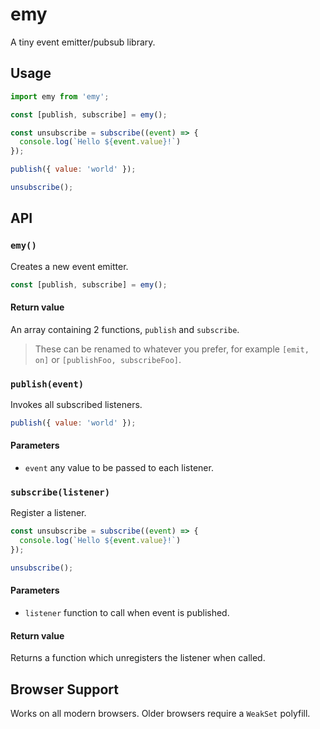 # emy

A tiny event emitter/pubsub library.

## Usage

```js
import emy from 'emy';

const [publish, subscribe] = emy();

const unsubscribe = subscribe((event) => {
  console.log(`Hello ${event.value}!`)
});

publish({ value: 'world' });

unsubscribe();
```

## API

### `emy()` 

Creates a new event emitter. 

```js
const [publish, subscribe] = emy();
```

#### Return value

An array containing 2 functions, `publish` and `subscribe`.

> These can be renamed to whatever you prefer, for example `[emit, on]` or `[publishFoo, subscribeFoo]`.

### `publish(event)`

Invokes all subscribed listeners.

```js
publish({ value: 'world' });
```

#### Parameters

* `event` any value to be passed to each listener.

### `subscribe(listener)`

Register a listener.

```js
const unsubscribe = subscribe((event) => {
  console.log(`Hello ${event.value}!`)
});

unsubscribe();
```

#### Parameters

* `listener` function to call when event is published.

#### Return value

Returns a function which unregisters the listener when called.

## Browser Support

Works on all modern browsers. Older browsers require a `WeakSet` polyfill.
